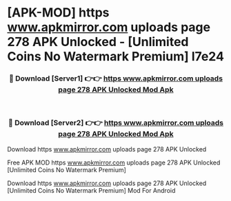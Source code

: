 # [APK-MOD] https   www.apkmirror.com uploads page 278 APK Unlocked - [Unlimited Coins No Watermark Premium] l7e24



<div align="center">
<h3>🔴 Download [Server1] 👉👉 <a href="https://momento.my/?title=https___www.apkmirror.com_uploads_page_278_APK_Unlocked">https   www.apkmirror.com uploads page 278 APK Unlocked Mod Apk</a></h3><br>

<h3>🔴 Download [Server2] 👉👉 <a href="https://momento.my/?title=https___www.apkmirror.com_uploads_page_278_APK_Unlocked">https   www.apkmirror.com uploads page 278 APK Unlocked Mod Apk</a></h3>
</div>



Download https   www.apkmirror.com uploads page 278 APK Unlocked 

Free APK MOD https   www.apkmirror.com uploads page 278 APK Unlocked [Unlimited Coins No Watermark Premium]

Download https   www.apkmirror.com uploads page 278 APK Unlocked [Unlimited Coins No Watermark Premium] Mod For Android
